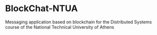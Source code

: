 # BlockChat-NTUA
Messaging application based on blockchain for the Distributed Systems course of the National Technical University of Athens
